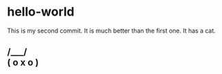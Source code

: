 # hello-world

This is my second commit. It is much better than the first one. It has a cat.

 /\___/\
( o x o )
  -----
